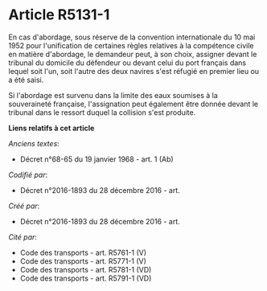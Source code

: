 # Article R5131-1

En cas d'abordage, sous réserve de la convention internationale du 10 mai 1952 pour l'unification de certaines règles
relatives à la compétence civile en matière d'abordage, le demandeur peut, à son choix, assigner devant le tribunal du
domicile du défendeur ou devant celui du port français dans lequel soit l'un, soit l'autre des deux navires s'est réfugié en
premier lieu ou a été saisi.

Si l'abordage est survenu dans la limite des eaux soumises à la souveraineté française, l'assignation peut également être
donnée devant le tribunal dans le ressort duquel la collision s'est produite.

**Liens relatifs à cet article**

_Anciens textes_:

  - Décret n°68-65 du 19 janvier 1968 - art. 1 (Ab)

_Codifié par_:

  - Décret n°2016-1893 du 28 décembre 2016 - art.

_Créé par_:

  - Décret n°2016-1893 du 28 décembre 2016 - art.

_Cité par_:

  - Code des transports - art. R5761-1 (V)
  - Code des transports - art. R5771-1 (V)
  - Code des transports - art. R5781-1 (VD)
  - Code des transports - art. R5791-1 (VD)
